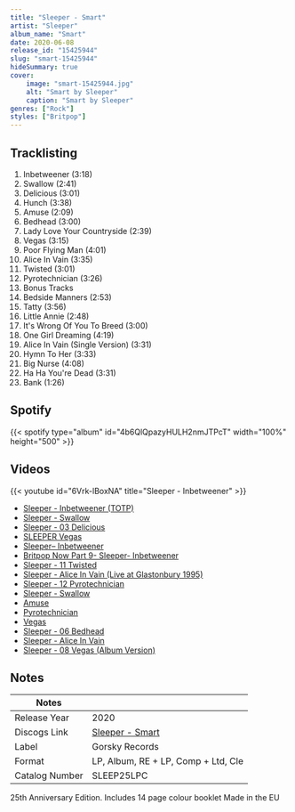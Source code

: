 ```yaml
---
title: "Sleeper - Smart"
artist: "Sleeper"
album_name: "Smart"
date: 2020-06-08
release_id: "15425944"
slug: "smart-15425944"
hideSummary: true
cover:
    image: "smart-15425944.jpg"
    alt: "Smart by Sleeper"
    caption: "Smart by Sleeper"
genres: ["Rock"]
styles: ["Britpop"]
---
```

## Tracklisting
1. Inbetweener (3:18)
2. Swallow (2:41)
3. Delicious (3:01)
4. Hunch (3:38)
5. Amuse (2:09)
6. Bedhead (3:00)
7. Lady Love Your Countryside (2:39)
8. Vegas (3:15)
9. Poor Flying Man (4:01)
10. Alice In Vain (3:35)
11. Twisted (3:01)
12. Pyrotechnician (3:26)
13. Bonus Tracks
14. Bedside Manners (2:53)
15. Tatty (3:56)
16. Little Annie (2:48)
17. It's Wrong Of You To Breed (3:00)
18. One Girl Dreaming (4:19)
19. Alice In Vain (Single Version) (3:31)
20. Hymn To Her (3:33)
21. Big Nurse (4:08)
22. Ha Ha You're Dead (3:31)
23. Bank (1:26)
## Spotify
{{< spotify type="album" id="4b6QlQpazyHULH2nmJTPcT" width="100%" height="500" >}}

## Videos
{{< youtube id="6Vrk-lBoxNA" title="Sleeper - Inbetweener" >}}
- [Sleeper - Inbetweener (TOTP)](https://www.youtube.com/watch?v=El-XUjEJ_rU)
- [Sleeper - Swallow](https://www.youtube.com/watch?v=zu6m1ylEruA)
- [Sleeper - 03 Delicious](https://www.youtube.com/watch?v=GW1pRigN4gM)
- [SLEEPER Vegas](https://www.youtube.com/watch?v=zmkq2_gMUgY)
- [Sleeper– Inbetweener](https://www.youtube.com/watch?v=1zKM3Xt-vM4)
- [Britpop Now Part 9- Sleeper- Inbetweener](https://www.youtube.com/watch?v=IfPjNHwm4Nk)
- [Sleeper - 11 Twisted](https://www.youtube.com/watch?v=pHQrq3cBsZ4)
- [Sleeper - Alice In Vain (Live at Glastonbury 1995)](https://www.youtube.com/watch?v=80b7PlTyZEY)
- [Sleeper - 12 Pyrotechnician](https://www.youtube.com/watch?v=_-pzp-5okOw)
- [Sleeper - Swallow](https://www.youtube.com/watch?v=QYaagkD26YY)
- [Amuse](https://www.youtube.com/watch?v=kk2JCEUDwQk)
- [Pyrotechnician](https://www.youtube.com/watch?v=btgY4n4Uwwg)
- [Vegas](https://www.youtube.com/watch?v=apseuik6hS8)
- [Sleeper - 06 Bedhead](https://www.youtube.com/watch?v=HvdJoMbQqog)
- [Sleeper - Alice In Vain](https://www.youtube.com/watch?v=WG8qcxSDl_w)
- [Sleeper - 08 Vegas (Album Version)](https://www.youtube.com/watch?v=FUwHro_1sY4)

## Notes
| Notes          |             |
| ---------------| ----------- |
| Release Year   | 2020 |
| Discogs Link   | [Sleeper - Smart](https://www.discogs.com/release/15425944-Sleeper-Smart) |
| Label          | Gorsky Records |
| Format         | LP, Album, RE + LP, Comp + Ltd, Cle |
| Catalog Number | SLEEP25LPC |

25th Anniversary Edition. Includes 14 page colour booklet Made in the EU 
